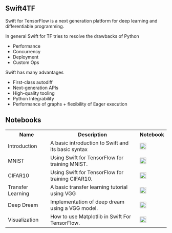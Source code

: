 ## Swift4TF

Swift for TensorFlow is a next generation platform for deep learning and differentiable programming.

In general Swift for TF tries to resolve the drawbacks of Python

*   Performance
*   Concurrency
*   Deployment
*   Custom Ops

Swift has many advantages 

*   First-class autodiff
*   Next-generation APIs
*   High-quality tooling
*   Python Integrability
*   Performance of graphs + flexibility  of Eager execution

## Notebooks

<table class="tg">
  <tr>
    <th class="tg-yw4l"><b>Name</b></th>
    <th class="tg-yw4l"><b>Description</b></th>
    <th class="tg-yw4l"><b>Notebook</b></th>
  </tr>
  <tr>
    <td class="tg-yw4l">Introduction</td>
    <td class="tg-yw4l">A basic introduction to Swift and its basic syntax </td>
    <td class="tg-yw4l"><a href="https://colab.research.google.com/github/zaidalyafeai/ARBML/blob/master/Interfaces/Notebooks/Swift4TF_Intro.ipynb">
    <img src="https://colab.research.google.com/assets/colab-badge.svg" height = '20px' >
    </a></td>
  </tr>

  <tr>
    <td class="tg-yw4l">MNIST</td>
    <td class="tg-yw4l">Using Swift for TensorFlow for training MNIST.</td>
    <td class="tg-yw4l"><a href="https://colab.research.google.com/github/zaidalyafeai/ARBML/blob/master/Interfaces/Notebooks/Swift4TF_MNIST.ipynb">
    <img src="https://colab.research.google.com/assets/colab-badge.svg"height = '20px' >
    </a></td>
  </tr>

  <tr>
    <td class="tg-yw4l">CIFAR10</td>
    <td class="tg-yw4l">Using Swift for TensorFlow for training CIFAR10.</td>
    <td class="tg-yw4l"><a href="https://colab.research.google.com/github/zaidalyafeai/ARBML/blob/master/Interfaces/Notebooks/Swift4TF_CIFAR10.ipynb">
    <img src="https://colab.research.google.com/assets/colab-badge.svg" height = '20px' >
    </a></td>
  </tr>

  <tr>
    <td class="tg-yw4l">Transfer Learning</td>
    <td class="tg-yw4l">A basic transfer learning tutorial using VGG</td>
    <td class="tg-yw4l"><a href="https://colab.research.google.com/github/zaidalyafeai/ARBML/blob/master/Interfaces/Notebooks/Swift4TF_TransferLearning.ipynb">
    <img src="https://colab.research.google.com/assets/colab-badge.svg" height = '20px' >
    </a></td>

  </tr>

   <tr>
    <td class="tg-yw4l">Deep Dream</td>
    <td class="tg-yw4l">Implementation of deep dream using a VGG model.</td>
    <td class="tg-yw4l"><a href="https://colab.research.google.com/github/zaidalyafeai/ARBML/blob/master/Interfaces/Notebooks/Swift4TF_DeepDream.ipynb">
    <img src="https://colab.research.google.com/assets/colab-badge.svg" height = '20px' >
    </a></td>
  </tr>

  <tr>
    <td class="tg-yw4l">Visualization</td>
    <td class="tg-yw4l">How to use Matplotlib in Swift For TensorFlow.</td></td>
    <td class="tg-yw4l"><a href="https://colab.research.google.com/github/zaidalyafeai/ARBML/blob/master/Interfaces/Notebooks/Swift4TF_Matplotlib.ipynb">
    <img src="https://colab.research.google.com/assets/colab-badge.svg" height = '20px' >
    </a></td>

  </tr>
</table>